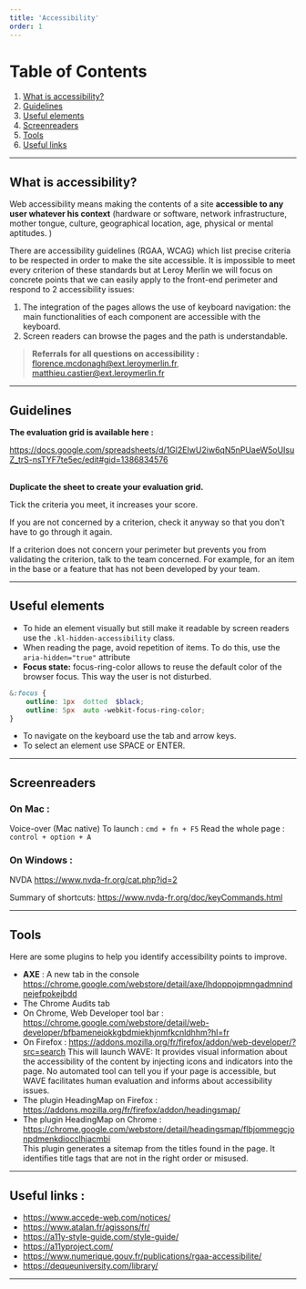 ```yaml
---
title: 'Accessibility'
order: 1
---
```


# Table of Contents
1. [What is accessibility?](#presentation)
2. [Guidelines](#guidelines)
3. [Useful elements](#useful)
4. [Screenreaders](#screenreaders)
5. [Tools](#tools)
6. [Useful links](#links)

---

## What is accessibility? 
<a name="presentation"></a>

Web accessibility means making the contents of a site **accessible to any user whatever his context** (hardware or software, network infrastructure, mother tongue, culture, geographical location, age, physical or mental aptitudes. )

There are accessibility guidelines (RGAA, WCAG) which list precise criteria to be respected in order to make the site accessible. It is impossible to meet every criterion of these standards but at Leroy Merlin we will focus on concrete points that we can easily apply to the front-end perimeter and respond to 2 accessibility issues:

1. The integration of the pages allows the use of keyboard navigation: the main functionalities of each component are accessible with the keyboard.
2. Screen readers can browse the pages and the path is understandable.


> **Referrals for all questions on accessibility :** <florence.mcdonagh@ext.leroymerlin.fr>, <matthieu.castier@ext.leroymerlin.fr>
---
## Guidelines 
<a name="guidelines"></a>

**The evaluation grid is available here :**

<a href="https://docs.google.com/spreadsheets/d/1Gl2EIwU2iw6qN5nPUaeW5oUIsuZ_trS-nsTYF7te5ec/edit#gid=1386834576" target="_blank">https://docs.google.com/spreadsheets/d/1Gl2EIwU2iw6qN5nPUaeW5oUIsuZ_trS-nsTYF7te5ec/edit#gid=1386834576</a><br><br>


**Duplicate the sheet to create your evaluation grid.**

Tick the criteria you meet, it increases your score.

If you are not concerned by a criterion, check it anyway so that you don't have to go through it again.

If a criterion does not concern your perimeter but prevents you from validating the criterion, talk to the team concerned. For example, for an item in the base or a feature that has not been developed by your team.

---
## Useful elements 
<a name="useful"></a>

- To hide an element visually but still make it readable by screen readers use the `.kl-hidden-accessibility` class.    
- When reading the page, avoid repetition of items. To do this, use the `aria-hidden="true"` attribute    
- **Focus state:** focus-ring-color allows to reuse the default color of the browser focus. This way the user is not disturbed.
```scss
&:focus {    
    outline: 1px  dotted  $black;    
    outline: 5px  auto -webkit-focus-ring-color;    
}
```

- To navigate on the keyboard use the tab and arrow keys.
- To select an element use SPACE or ENTER.
    
---
## Screenreaders 
<a name="screenreaders"></a>

### On Mac :
Voice-over (Mac native)
To launch : `cmd + fn + F5`
Read the whole page : `control + option + A`

### On Windows :
NVDA <a href="https://www.nvda-fr.org/cat.php?id=2" target="_blank">https://www.nvda-fr.org/cat.php?id=2</a>

Summary of shortcuts: <a href="https://www.nvda-fr.org/doc/keyCommands.html" target="_blank">https://www.nvda-fr.org/doc/keyCommands.html</a>

---
## Tools 
<a name="tools"></a>

Here are some plugins to help you identify accessibility points to improve.

- **AXE** : A new tab in the console  
    <a href="https://chrome.google.com/webstore/detail/axe/lhdoppojpmngadmnindnejefpokejbdd" target="_blank">https://chrome.google.com/webstore/detail/axe/lhdoppojpmngadmnindnejefpokejbdd</a>
- The Chrome Audits tab    
- On Chrome, Web Developer tool bar : <a href="https://chrome.google.com/webstore/detail/web-developer/bfbameneiokkgbdmiekhjnmfkcnldhhm?hl=fr" target="_blank">https://chrome.google.com/webstore/detail/web-developer/bfbameneiokkgbdmiekhjnmfkcnldhhm?hl=fr</a>
- On Firefox : <a href="https://addons.mozilla.org/fr/firefox/addon/web-developer/?src=search" target="_blank">https://addons.mozilla.org/fr/firefox/addon/web-developer/?src=search</a>
This will launch WAVE: It provides visual information about the accessibility of the content by injecting icons and indicators into the page. No automated tool can tell you if your page is accessible, but WAVE facilitates human evaluation and informs about accessibility issues.
- The plugin HeadingMap on Firefox : <a href="https://addons.mozilla.org/fr/firefox/addon/headingsmap/" target="_blank">https://addons.mozilla.org/fr/firefox/addon/headingsmap/</a>
- The plugin HeadingMap on Chrome : <a href="https://chrome.google.com/webstore/detail/headingsmap/flbjommegcjonpdmenkdiocclhjacmbi" target="_blank">https://chrome.google.com/webstore/detail/headingsmap/flbjommegcjonpdmenkdiocclhjacmbi</a><br>
This plugin generates a sitemap from the titles found in the page. It identifies title tags that are not in the right order or misused.

---
## Useful links : 
<a name="links"></a>

- <a href="https://www.accede-web.com/notices/" target="_blank">https://www.accede-web.com/notices/</a>
- <a href="https://www.atalan.fr/agissons/fr/" target="_blank">https://www.atalan.fr/agissons/fr/</a>
- <a href="https://a11y-style-guide.com/style-guide/" target="_blank">https://a11y-style-guide.com/style-guide/</a>
- <a href="https://a11yproject.com/" target="_blank">https://a11yproject.com/</a>
- <a href="https://www.numerique.gouv.fr/publications/rgaa-accessibilite/" target="_blank">https://www.numerique.gouv.fr/publications/rgaa-accessibilite/</a>
- <a href="https://dequeuniversity.com/library/" target="_blank">https://dequeuniversity.com/library/</a>

---
